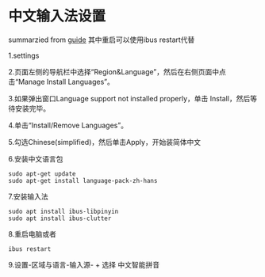 # 中文输入法设置
summarzied from [guide](https://blog.csdn.net/qq_29750461/article/details/128347231)
其中重启可以使用ibus restart代替

1.settings

2.页面左侧的导航栏中选择“Region&Language”，然后在右侧页面中点击“Manage Install Languages”。

3.如果弹出窗口Language support not installed properly，单击 Install，然后等待安装完毕。

4.单击“Install/Remove Languages”。

5.勾选Chinese(simplified)，然后单击Apply，开始装简体中文

6.安装中文语言包

```
sudo apt-get update 
sudo apt-get install language-pack-zh-hans
```

7.安装输入法
```
sudo apt install ibus-libpinyin
sudo apt install ibus-clutter
```

8.重启电脑或者
```
ibus restart
```

9.设置-区域与语言-输入源- +
选择 中文智能拼音
